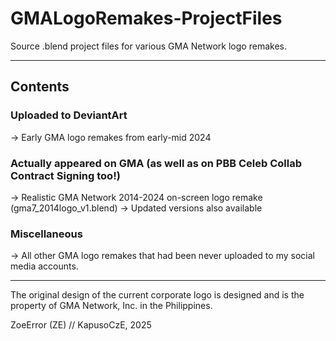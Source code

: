 # GMALogoRemakes-ProjectFiles
Source .blend project files for various GMA Network logo remakes.

---

## Contents
### Uploaded to DeviantArt
-> Early GMA logo remakes from early-mid 2024

### Actually appeared on GMA (as well as on PBB Celeb Collab Contract Signing too!)
-> Realistic GMA Network 2014-2024 on-screen logo remake (gma7_2014logo_v1.blend)
   -> Updated versions also available

### Miscellaneous
-> All other GMA logo remakes that had been never uploaded to my social media accounts.

---

The original design of the current corporate logo is designed and is the property of GMA Network, Inc. in the Philippines.

ZoeError (ZE) // KapusoCzE, 2025
